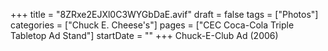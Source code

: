 +++
title = "8ZRxe2EJXl0C3WYGbDaE.avif"
draft = false
tags = ["Photos"]
categories = ["Chuck E. Cheese's"]
pages = ["CEC Coca-Cola Triple Tabletop Ad Stand"]
startDate = ""
+++
Chuck-E-Club Ad (2006)
